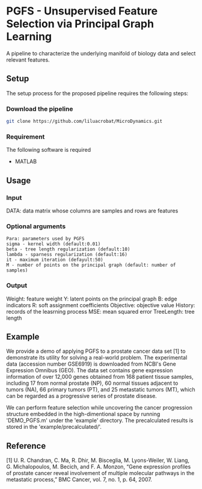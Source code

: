 # PGFS - Unsupervised Feature Selection via Principal Graph Learning
A pipeline to characterize the underlying manifold of biology data and select relevant features.

## Setup
The setup process for the proposed pipeline requires the following steps:
### Download the pipeline
```bash
git clone https://github.com/liluacrobat/MicroDynamics.git
```

### Requirement
The following software is required
* MATLAB

## Usage
### Input
DATA: data matrix whose columns are samples and rows are features

### Optional arguments  
    Para: parameters used by PGFS
    sigma - kernel width (default:0.01) 
    beta - tree length regularization (default:10)
    lambda - sparness regularization (default:16)
    it - maximum iteration (defayult:50)
    M - number of points on the principal graph (default: number of samples)
    
### Output
Weight: feature weight
Y: latent points on the principal graph 
B: edge indicators
R: soft assignment coefficients
Objective: objective value
History: records of the leasrning process
MSE: mean squared error
TreeLength: tree length

## Example
We provide a demo of applying PGFS to a prostate cancer data set [1] to demonstrate its utility for solving a real-world problem. The experimental data (accession number GSE6919) is downloaded from NCBI's Gene Expression Omnibus (GEO). The data set contains gene expression information of over 12,000 genes obtained from 168 patient tissue samples, including 17 from normal prostate (NP), 60 normal tissues adjacent to tumors (NA), 66 primary tumors (PT), and 25 metastatic tumors (MT), which can be regarded as a progressive series of prostate disease. 

We can perform feature selection while uncovering the cancer progression structure embedded in the high-dimentional space by running 'DEMO_PGFS.m' under the 'example' directory. The precalculated results is stored in the 'example/precalculated/'. 

## Reference
[1] U. R. Chandran, C. Ma, R. Dhir, M. Bisceglia, M. Lyons-Weiler, W. Liang, G. Michalopoulos, M. Becich, and F. A. Monzon, “Gene
expression profiles of prostate cancer reveal involvement of multiple molecular pathways in the metastatic process,” BMC Cancer, vol. 7, no. 1, p. 64, 2007.
